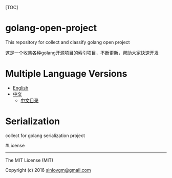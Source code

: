 [TOC]

# golang-open-project

This repository for collect and classify golang open project

这是一个收集各种golang开源项目的索引项目，不断更新，帮助大家快速开发


# Multiple Language Versions

* [English](en/)
* [中文](zh/)
    - [中文目录](zh/preface.md)

# Serialization

collect for golang serialization project



#License

---

The MIT License (MIT)

Copyright (c) 2016 sinlovgm@gmail.com
